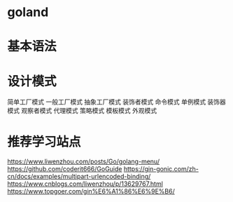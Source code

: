 # goland

# 基本语法

# 设计模式

简单工厂模式
一般工厂模式
抽象工厂模式
装饰者模式
命令模式
单例模式
装饰器模式
观察者模式
代理模式
策略模式
模板模式
外观模式

# 推荐学习站点

https://www.liwenzhou.com/posts/Go/golang-menu/
https://github.com/coderit666/GoGuide
https://gin-gonic.com/zh-cn/docs/examples/multipart-urlencoded-binding/
https://www.cnblogs.com/liwenzhou/p/13629767.html
https://www.topgoer.com/gin%E6%A1%86%E6%9E%B6/
